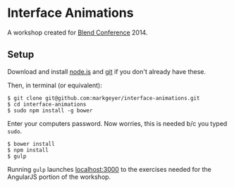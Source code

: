 # Interface Animations
A workshop created for [Blend Conference](http://blendconf.com) 2014.

## Setup
Download and install [node.js](http://nodejs.org) and [git](http://git-scm.com) if you don't already have these.

Then, in terminal (or equivalent):

```
$ git clone git@github.com:markgeyer/interface-animations.git
$ cd interface-animations
$ sudo npm install -g bower
```
Enter your computers password. Now worries, this is needed b/c you typed `sudo`.
```
$ bower install
$ npm install
$ gulp
```

Running `gulp` launches [localhost:3000](http://localhost:3000) to the exercises needed for the AngularJS portion of the workshop.